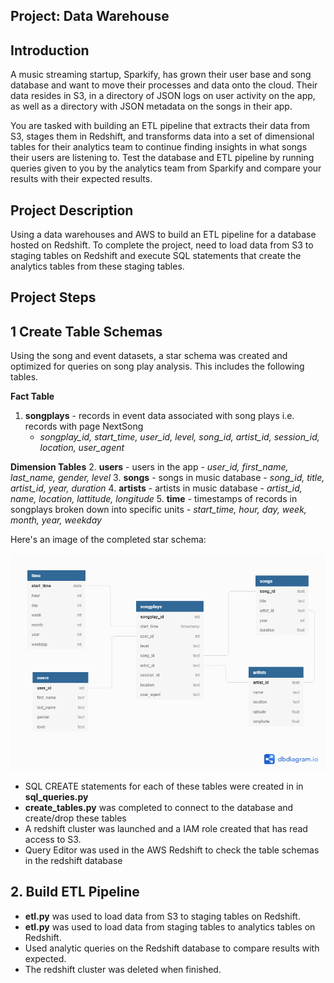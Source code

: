 ## Project: Data Warehouse

## Introduction
A music streaming startup, Sparkify, has grown their user base and song database and want to move their processes and data onto the cloud. Their data resides in S3, in a directory of JSON logs on user activity on the app, as well as a directory with JSON metadata on the songs in their app.

You are tasked with building an ETL pipeline that extracts their data from S3, stages them in Redshift, and transforms data into a set of dimensional tables for their analytics team to continue finding insights in what songs their users are listening to. Test the database and ETL pipeline by running queries given to you by the analytics team from Sparkify and compare your results with their expected results.

## Project Description
Using a data warehouses and AWS to build an ETL pipeline for a database hosted on Redshift. To complete the project, need to load data from S3 to staging tables on Redshift and execute SQL statements that create the analytics tables from these staging tables.

## Project Steps

## 1 Create Table Schemas
Using the song and event datasets, a star schema was created and optimized for queries on song play analysis. This includes the following tables.

**Fact Table**
1. **songplays** - records in event data associated with song plays i.e. records with page NextSong 
    - *songplay_id, start_time, user_id, level, song_id, artist_id, session_id, location, user_agent*
    
    
    
**Dimension Tables**
2. **users** - users in the app
    - *user_id, first_name, last_name, gender, level*
3. **songs** - songs in music database
    - *song_id, title, artist_id, year, duration*
4. **artists** - artists in music database
    - *artist_id, name, location, lattitude, longitude*
5. **time** - timestamps of records in songplays broken down into specific units
    - *start_time, hour, day, week, month, year, weekday*

Here's an image of the completed star schema:

![Star Schema](SQLrelation.png)

- SQL CREATE statements for each of these tables were created in in **sql_queries.py**
- **create_tables.py** was completed to connect to the database and create/drop these tables
- A redshift cluster was launched and a IAM role created that has read access to S3.
- Query Editor was used in the AWS Redshift to check the table schemas in the redshift database

## 2. Build ETL Pipeline
- **etl.py** was used to load data from S3 to staging tables on Redshift.
- **etl.py** was used to load data from staging tables to analytics tables on Redshift.
- Used analytic queries on the Redshift database to compare results with expected.
- The redshift cluster was deleted when finished.

